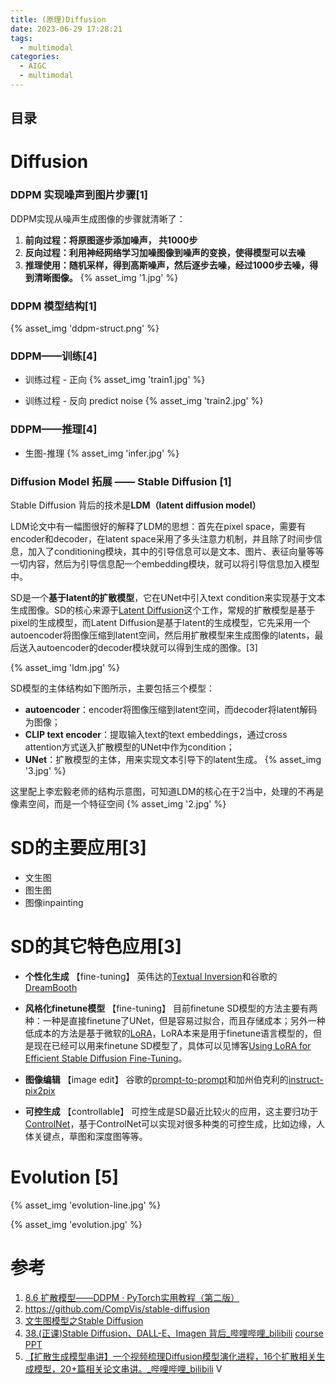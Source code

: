 ```yaml
---
title: (原理)Diffusion
date: 2023-06-29 17:28:21
tags:
  - multimodal
categories:
  - AIGC  
  - multimodal
---
```


<p></p>
<!-- more -->

## 目录
<!-- toc -->


# Diffusion
### DDPM 实现噪声到图片步骤[1]

DDPM实现从噪声生成图像的步骤就清晰了：

1. **前向过程：将原图逐步添加噪声， 共1000步**
2. **反向过程：利用神经网络学习加噪图像到噪声的变换，使得模型可以去噪**
3. **推理使用：随机采样，得到高斯噪声，然后逐步去噪，经过1000步去噪，得到清晰图像。**
{% asset_img  '1.jpg' %}

### DDPM 模型结构[1]

{% asset_img  'ddpm-struct.png' %}

### DDPM——训练[4]
+ 训练过程 - 正向
{% asset_img  'train1.jpg' %}

+ 训练过程 - 反向 predict noise 
{% asset_img  'train2.jpg' %}


### DDPM——推理[4]
+ 生图-推理
{% asset_img  'infer.jpg' %}


### Diffusion Model 拓展 —— Stable Diffusion [1]
Stable Diffusion 背后的技术是**LDM（latent diffusion model）**


LDM论文中有一幅图很好的解释了LDM的思想：首先在pixel space，需要有encoder和decoder，在latent space采用了多头注意力机制，并且除了时间步信息，加入了conditioning模块，其中的引导信息可以是文本、图片、表征向量等等一切内容，然后为引导信息配一个embedding模块，就可以将引导信息加入模型中。

SD是一个**基于latent的扩散模型**，它在UNet中引入text condition来实现基于文本生成图像。SD的核心来源于[Latent Diffusion](https://link.zhihu.com/?target=https%3A//arxiv.org/abs/2112.10752)这个工作，常规的扩散模型是基于pixel的生成模型，而Latent Diffusion是基于latent的生成模型，它先采用一个autoencoder将图像压缩到latent空间，然后用扩散模型来生成图像的latents，最后送入autoencoder的decoder模块就可以得到生成的图像。[3]

{% asset_img  'ldm.jpg' %}


SD模型的主体结构如下图所示，主要包括三个模型：

- **autoencoder**：encoder将图像压缩到latent空间，而decoder将latent解码为图像；
- **CLIP text encoder**：提取输入text的text embeddings，通过cross attention方式送入扩散模型的UNet中作为condition；
- **UNet**：扩散模型的主体，用来实现文本引导下的latent生成。
{% asset_img  '3.jpg' %} 


这里配上李宏毅老师的结构示意图，可知道LDM的核心在于2当中，处理的不再是像素空间，而是一个特征空间
{% asset_img  '2.jpg' %}


# SD的主要应用[3]

- 文生图
- 图生图
- 图像inpainting

# SD的其它特色应用[3]

- **个性化生成**  【fine-tuning】
  英伟达的[Textual Inversion](https://link.zhihu.com/?target=https%3A//arxiv.org/abs/2208.01618)和谷歌的[DreamBooth](https://link.zhihu.com/?target=https%3A//arxiv.org/abs/2208.12242)

- **风格化finetune模型** 【fine-tuning】
  目前finetune SD模型的方法主要有两种：一种是直接finetune了UNet，但是容易过拟合，而且存储成本；另外一种低成本的方法是基于微软的[LoRA](https://link.zhihu.com/?target=https%3A//arxiv.org/abs/2106.09685)，LoRA本来是用于finetune语言模型的，但是现在已经可以用来finetune SD模型了，具体可以见博客[Using LoRA for Efficient Stable Diffusion Fine-Tuning](https://link.zhihu.com/?target=https%3A//huggingface.co/blog/lora)。

- **图像编辑** 【image edit】
  谷歌的[prompt-to-prompt](https://link.zhihu.com/?target=https%3A//prompt-to-prompt.github.io/)和加州伯克利的[instruct-pix2pix](https://link.zhihu.com/?target=https%3A//www.timothybrooks.com/instruct-pix2pix)

- **可控生成** 【controllable】 
  可控生成是SD最近比较火的应用，这主要归功于[ControlNet](https://link.zhihu.com/?target=https%3A//github.com/lllyasviel/ControlNet)，基于ControlNet可以实现对很多种类的可控生成，比如边缘，人体关键点，草图和深度图等等。

# Evolution [5]
{% asset_img  'evolution-line.jpg' %}

{% asset_img  'evolution.jpg' %}


# 参考
1. [8.6 扩散模型——DDPM · PyTorch实用教程（第二版）](https://tingsongyu.github.io/PyTorch-Tutorial-2nd/chapter-8/8.6-diffusion-model.html)
2. https://github.com/CompVis/stable-diffusion
3. [文生图模型之Stable Diffusion](https://zhuanlan.zhihu.com/p/617134893)
4. [38.(正课)Stable Diffusion、DALL-E、Imagen 背后_哔哩哔哩_bilibili](https://www.bilibili.com/video/BV1Pg4y1M7Lr?p=3)
   [course PPT](https://speech.ee.ntu.edu.tw/~hylee/ml/ml2023-course-data/StableDiffusion%20(v2).pdf)
5. [【扩散生成模型串讲】一个视频梳理Diffusion模型演化进程，16个扩散相关生成模型，20+篇相关论文串讲。_哔哩哔哩_bilibili](https://www.bilibili.com/video/BV13J4m1K73z/) V



